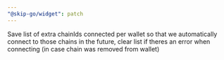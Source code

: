 ```yaml
---
"@skip-go/widget": patch
---
```


Save list of extra chainIds connected per wallet so that we automatically connect to those chains in the future, clear list if theres an error when connecting (in case chain was removed from wallet)

